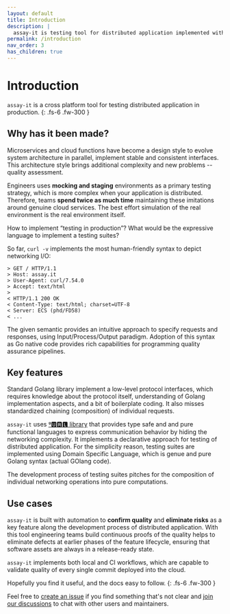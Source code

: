 ```yaml
---
layout: default
title: Introduction
description: |
  assay-it is testing tool for distributed application implemented with Go or other languages. It proposes a type safe and pure functional style for implementation of testing strategy. 
permalink: /introduction
nav_order: 3
has_children: true
---
```


# Introduction

`assay-it` is a cross platform tool for testing distributed application in production. 
{: .fs-6 .fw-300 }


## Why has it been made?

Microservices and cloud functions have become a design style to evolve system architecture in parallel, implement stable and consistent interfaces. This architecture style brings additional complexity and new problems -- quality assessment. 

Engineers uses **mocking and staging** environments as a primary testing strategy, which is more complex when your application is distributed. Therefore, teams **spend twice as much time** maintaining these imitations around genuine cloud services. The best effort simulation of the real environment is the real environment itself. 

How to implement “testing in production”? What would be the expressive language to implement a testing suites?

So far, `curl -v` implements the most human-friendly syntax to depict networking I/O:

```
> GET / HTTP/1.1
> Host: assay.it
> User-Agent: curl/7.54.0
> Accept: text/html
>
< HTTP/1.1 200 OK
< Content-Type: text/html; charset=UTF-8
< Server: ECS (phd/FD58)
< ...
```

The given semantic provides an intuitive approach to specify requests and responses, using Input/Process/Output paradigm. Adoption of this syntax as Go native code provides rich capabilities for programming quality assurance pipelines. 


## Key features

Standard Golang library implement a low-level protocol interfaces, which requires knowledge about the protocol itself, understanding of Golang implementation aspects, and a bit of boilerplate coding. It also misses standardized chaining (composition) of individual requests.

`assay-it` uses [ᵍ🆄🆁🅻 library](https://github.com/fogfish/gurl) that provides type safe and and pure functional languages to express communication behavior by hiding the networking complexity. It implements a declarative approach for testing of distributed application. For the simplicity reason, testing suites are implemented using Domain Specific Language, which is genue and pure Golang syntax (actual GOlang code).

The development process of testing suites pitches for the composition of individual networking operations into pure computations.


## Use cases

`assay-it` is built with automation to **confirm quality** and **eliminate risks** as a key feature along the development process of distributed application. With this tool engineering teams build continuous proofs of the quality helps to eliminate defects at earlier phases of the feature lifecycle, ensuring that software assets are always in a release-ready state.

`assay-it` implements both local and CI workflows, which are capable to validate quality of every single commit deployed into the cloud. 


Hopefully you find it useful, and the docs easy to follow.
{: .fs-6 .fw-300 }

Feel free to [create an issue](https://github.com/assay-it/assay-it/issues) if you find something that's not clear and [join our discussions](https://github.com/assay-it/assay-it/discussions) to chat with other users and maintainers.
